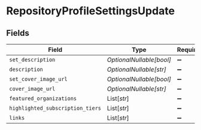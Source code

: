 # RepositoryProfileSettingsUpdate


## Fields

| Field                            | Type                             | Required                         | Description                      |
| -------------------------------- | -------------------------------- | -------------------------------- | -------------------------------- |
| `set_description`                | *OptionalNullable[bool]*         | :heavy_minus_sign:               | N/A                              |
| `description`                    | *OptionalNullable[str]*          | :heavy_minus_sign:               | N/A                              |
| `set_cover_image_url`            | *OptionalNullable[bool]*         | :heavy_minus_sign:               | N/A                              |
| `cover_image_url`                | *OptionalNullable[str]*          | :heavy_minus_sign:               | N/A                              |
| `featured_organizations`         | List[*str*]                      | :heavy_minus_sign:               | N/A                              |
| `highlighted_subscription_tiers` | List[*str*]                      | :heavy_minus_sign:               | N/A                              |
| `links`                          | List[*str*]                      | :heavy_minus_sign:               | N/A                              |